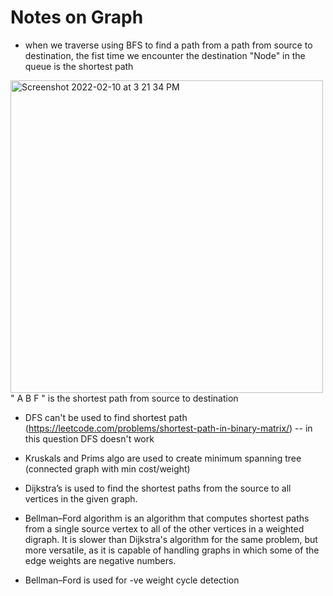 # Notes on Graph

- when we traverse using BFS to find a path from a path from source to destination, the fist time we encounter the destination "Node" in the queue is the shortest path
<img width="500" alt="Screenshot 2022-02-10 at 3 21 34 PM" src="https://user-images.githubusercontent.com/56363090/153381975-d5d618e5-d4ad-4ba4-958c-17d0ab5d0687.png">
" A B F " is the shortest path from source to destination

- DFS can't be used to find shortest path (https://leetcode.com/problems/shortest-path-in-binary-matrix/) -- in this question DFS doesn't work

- Kruskals and Prims algo are used to create minimum spanning tree (connected graph with min cost/weight)

- Dijkstra’s is used to find the shortest paths from the source to all vertices in the given graph.

- Bellman–Ford algorithm is an algorithm that computes shortest paths from a single source vertex to all of the other vertices in a weighted digraph. It is slower than Dijkstra's algorithm for the same problem, but more versatile, as it is capable of handling graphs in which some of the edge weights are negative numbers.

- Bellman–Ford is used for -ve weight cycle detection
